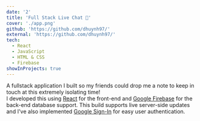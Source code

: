 ```yaml
---
date: '2'
title: 'Full Stack Live Chat 💬'
cover: './app.png'
github: 'https://github.com/dhuynh97/'
external: 'https://github.com/dhuynh97/'
tech:
  - React
  - JavaScript
  - HTML & CSS
  - Firebase
showInProjects: true
---
```


A fullstack application I built so my friends could drop me a note to keep in touch at this extremely isolating time! 
<br>I developed this using <a href = 'https://reactjs.org/' target = '_blank'>React</a> for the front-end and <a href = 'https://firebase.google.com/' target = '_blank'> Google Firebase</a> for the back-end database support. This build supports live server-side updates and I've also implemented <a href= 'https://developers.google.com/identity/sign-in/web' target = '_blank'>Google Sign-In</a> for easy user authentication. 
